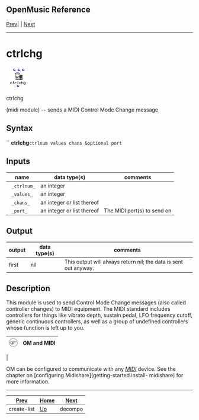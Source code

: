 OpenMusic Reference  
---  
[Prev](create-list)| | [Next](decompo)  
  
* * *

# ctrlchg

![](figures/functions/midi/ctrlchg.png)

  
  
ctrlchg  
  
(midi module) \-- sends a MIDI Control Mode Change message  

## Syntax

`` **ctrlchg**` ctrlnum values chans &optional port `

## Inputs

name| data type(s)| comments  
---|---|---  
` _ctrlnum_`|  an integer|  
` _values_`|  an integer|  
` _chans_`|  an integer or list thereof|  
` _port_`|  an integer or list thereof| The MIDI port(s) to send on  
  
## Output

output| data type(s)| comments  
---|---|---  
first| nil| This output will always return nil; the data is sent out anyway.  
  
## Description

This module is used to send Control Mode Change messages (also called
controller changes) to MIDI equipment. The MIDI standard includes controllers
for things like vibrato depth, sustain pedal, LFO frequency cutoff, generic
continuous controllers, as well as a group of undefined controllers whose
function is left up to you.

![Note](figures/images/note.gif)|  **OM and MIDI**  
---|---  
 |

OM can be configured to communicate with any [_MIDI_](glossary#MIDI)
device. See the chapter on [configuring Midishare](getting-started.install-
midishare) for more information.  
  
* * *

[Prev](create-list)| [Home](index)| [Next](decompo)  
---|---|---  
create-list| [Up](funcref.main)| decompo

